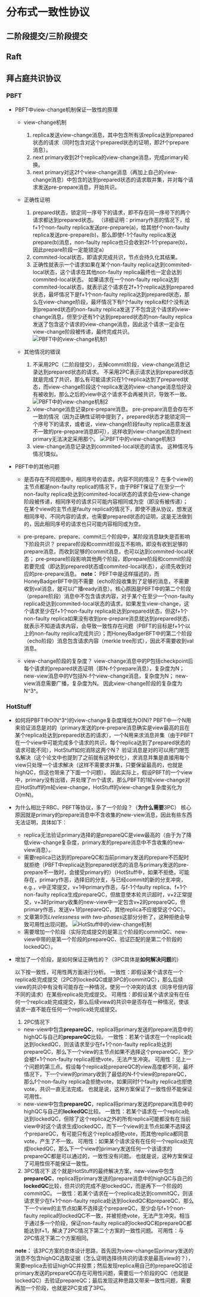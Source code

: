 # 分布式一致性协议

## 二阶段提交/三阶段提交

## Raft

## 拜占庭共识协议

### PBFT

- PBFT中view-change机制保证一致性的原理

    - view-change机制
        1. replica发送view-change消息，其中包含所有该replica达到prepared状态的请求（同时包含对这个prepared状态的证明，即2f个prepare消息）。
        2. next primary收到2f个replica的view-change消息，完成primary轮换。
        3. next primary对这2f个view-change消息（再加上自己的view-change消息）中包含的达到prepared状态的请求取并集，并对每个请求发送pre-prepare消息，开始共识。
    
    - 正确性证明
        1. prepared状态，锁定同一序号下的请求，即不存在同一序号下的两个请求都达到prepared状态。
        （详细证明：primary作恶的情况下，给f+1个non-faulty replica发送pre-prepare(a)，给其他f个non-faulty replica发送pre-prepare(b)，那么即使f-1个faulty replica发送prepare(b)消息，non-faulty replica也只会收到2f-1个prepare(b)，因此prepare阶段一定能锁定a）
        2. commited-local状态，即请求完成共识，节点会持久化其结果。
        3. 正确性就表示一个请求如果在某个non-faulty replica达到commited-local状态，这个请求在其他non-faulty replica最终也一定会达到commited-local状态。
        如果请求在一个non-faulty replica达到commited-local状态，就表示这个请求在2f+1个replica达到prepared状态，最坏情况下是f+1个non-faulty replica达到prepared状态，那么在view-change阶段，最坏情况下有f个faulty replica和f个没有达到prepared状态的non-faulty replica发送了不包含这个请求的view-change消息，但至少还有1个达到prepared状态的non-faulty replica发送了包含这个请求的view-change消息，因此这个请求一定会在view-change阶段被传递，最终完成共识。
        ![PBFT中的view-change机制1](E:/研究生课程/笔记/Resource/PBFT中的view-change机制1.png)

    - 其他情况的错误
        1. 不采用2PC（二阶段提交），去掉commit阶段，view-change消息记录达到prepared状态的请求。
        不采用2PC表示请求达到prepared状态就是完成了共识，那么有可能请求只在1个replica达到了prepared状态，而view-change阶段这个replica发送的view-change消息恰好没有被收到，那么之后的view中这个请求不会再被共识，导致不一致。
        ![PBFT中的view-change机制2](E:/研究生课程/笔记/Resource/PBFT中的view-change机制2.png)
        2. view-change消息记录pre-prepare消息。
        pre-prepare消息会存在不一致的情况（因为正确性证明中提到了，prepared状态才能锁定同一个序号下的请求，或者说，view-change阶段faulty replica恶意发送不一致的pre-prepare消息即可），这样收到view-change消息的next primary无法决定采用那个。
        ![PBFT中的view-change机制3](E:/研究生课程/笔记/Resource/PBFT中的view-change机制3.png)
        3. view-change消息记录达到commited-local状态的请求。
        这种情况与情况1类似。

- PBFT中的其他问题

    - 是否存在不同视图中，相同序号的请求，内容不同的情况？
    在多个view的主节点都是non-faulty replica的情况下，由于PBFT保证了在至少一个non-faulty replica处达到commited-local状态的请求会在view-change阶段被传递，相同序号的请求只可能内容相同或为空（即没有被传递）；
    在某个view的主节点是faulty replica的情况下，即使不遵从协议，想发送相同序号、不同内容的请求，也需要prepared状态的证明，这是无法做到的，因此相同序号的请求也只可能内容相同或为空。

    - pre-prepare、prepare、commit三个阶段中，某阶段消息缺失是否影响下阶段共识？
    prepare阶段和commit阶段互不影响，即没有收到足够的prepare消息，而收到足够的commit消息，也可以达到commited-local状态；
    pre-prepare阶段影响其他两个阶段，即prepare阶段和commit阶段若要完成（即达到prepared状态或commited-local状态），必须先收到对应的pre-prepare消息。
    **note：** PBFT中是这样描述的，而HoneyBadgerBFT中则不需要（echo阶段收集到了足够的消息，不需要收到val消息，就可以广播ready消息）。核心原因是PBFT中的第二个阶段（prepare阶段）消息中不包含请求内容，对于某个在至少一个non-faulty replica处达到commited-local状态的请求，如果发生view-change，这个请求至少在f+1个non-faulty replica处达到prepared状态，但这f+1个non-faulty replica如果没有收到pre-prepare消息就达到prepared状态，就表示不知道请求内容，会导致一致性存在问题（PBFT的目标是f+1个以上的non-faulty replica完成共识）；而HoneyBadgerBFT中的第二个阶段（echo阶段）消息包含请求内容（merkle tree形式），因此不需要收到val消息。

    - view-change阶段的复杂度？
    view-change消息中的P包括checkpoint后每个请求的prepared状态证明（即N-f个prepare消息），复杂度为N；
    new-view消息中的V包括N-f个view-change消息，复杂度为N；
    new-view消息需要广播，复杂度为N。
    因此view-change阶段的复杂度为N^3^。

### HotStuff

- 如何将PBFT中O(N^3^)的view-change复杂度降低为O(N)?
PBFT中一个N用来验证消息是对的（primary发送的pre-prepare消息确实是view最高的且在某个replica处达到prepared状态的请求），一个N用来求消息并集（由于PBFT在一个view中可能完成多个请求的共识，每个replica达到了prepared状态的请求可能不同），HotStuff如何消除这两个N？
验证消息是对的可以用门限签名解决（这个论文中也提到了之前就有这种优化），求消息并集是直接用每个view只处理一个请求解决（这样不需要求并集，只要保留最高的，也就是highQC，但这也带来了下面一个问题）。
因此实际上，假设PBFT的一个view中，primary没有出错，并处理了m个请求，那么PBFT的1轮view-change对应HotStuff的m轮view-change，HotStuff的view-change复杂度劣化为O(mN)。

- 为什么相比于RBC、PBFT等协议，多了一个阶段？（**为什么需要**3PC）
核心原因就是primary的prepare消息中不含收集的new-view消息，因此有些东西无法证明，具体如下：
    - replica无法验证primary选择的是prepareQC是view最高的（由于为了降低view-change复杂度，primary发的prepare消息中不含收集的new-view消息）。
    - 需要replica已达到的prepareQC和当前primary发送的prepare不匹配时就拒绝（PBFT中replica达到prepared状态的消息与primary发送的pre-prepare不一致时，会接受primary的）（HotStuff中，如果不拒绝，可能存在，primary作恶，选择旧的分支，与已经commit的新的分支冲突，e.g.，v中正常提交，v+1中primary作恶，与f-1个faulty replica、f+1个non-faulty replica生成prepareQC，但故意使本轮共识超时，v+2正常提交，v+3时primary收集的new-view中一定包含v+2的prepareQC，但primary作恶，发送v+1的prepareQC，其他replica不应接受这个QC）。
    - 文章第9页*Livelessness with two-phases*这部分分析了，这种拒绝会导致可用性出现问题。
    ![HotStuff中的view-change机制](E:/研究生课程/笔记/Resource/HotStuff中的view-change机制.png)
    - 需要增加一个阶段（实际完成提交的是第三个阶段的commitQC、new-view中带的是第一个阶段的prepareQC、验证匹配的是第二个阶段的lockedQC）。

- 增加了一个阶段，是如何保证正确性的？（3PC具体是**如何解决问题**的）

    以下按一致性，可用性两方面进行分析。
    一致性：即假设某个请求在一个replica处完成提交（2PC的lockedQC或是3PC的commitQC），那么后续view的共识中有没有可能存在一种情况，使另一个冲突的请求（同序号但内容不同的请求）在某些replica处完成提交。
    可用性：即假设某个请求没有在任何一个replica处完成提交，那么后续view的共识中是否存在一种情况，使该请求一直不能在任何一个replica处完成提交。

    1. 2PC情况下
    - new-view中包含**prepareQC**，replica将primary发送的prepare消息中的highQC与自己的**prepareQC**比较。
    一致性：若某个请求在一个replica处达到lockedQC，则该请求至少在f+1个non-faulty replica处达到prepareQC，那么下一个view的主节点如果不选择这个prepareQC，至少会被f+1个non-faulty replica拒绝vote，无法产生冲突。
    可用性：见上一个问题的第三点。假设每个replica处prepareQC的view高度都不同，最坏情况下，下一个view的primary收到了最低的N-f个view的prepareQC，那么f个non-faulty replica会拒绝vote，如果同时f个faulty replica也拒绝vote，共识一直无法完成。
    也就是说，这种方案保证了一致性但不能保证可用性。
    - new-view中包含**prepareQC**，replica将primary发送的prepare消息中的highQC与自己的**lockedQC**比较。
    一致性：若某个请求在一个replica处达到lockedQC，但除了这个replica之外的所有replica可能都没有在当前view中对这个请求生成lockedQC，而下一个view的主节点如果不选择这个prepareQC，有可能只有这个replica拒绝vote，而其他replica都同意vote，产生了不一致。
    可用性：如果某个请求没有在任何一个replica处完成lockedQC，那么下一个view的primary发送任何一个该请求的prepareQC都是可以通过的，一致性没有问题。
    也就是说，这种方案保证了可用性但不能保证一致性。
    
    2. 3PC情况下
    这个就是HotStuff的最终解决方案，new-view中包含**prepareQC**，replica将primary发送的prepare消息中的highQC与自己的**lockedQC**比较，但共识的完成不是lockedQC，而是再下一个阶段的commitQC。
    一致性：若某个请求在一个replica处达到commitQC，则该请求至少在f+1个non-faulty replica处达到lockedQC和prepareQC，那么下一个view的主节点如果不选择这个prepareQC，至少会与f+1个non-faulty replica的lockedQC不一致，并被拒绝vote，无法产生冲突。相当于通过多一个阶段，保证non-faulty replica的lockedQC和prepareQC都能达到f+1，解决了2PC情况下第二个方案的一致性问题。
    可用性：与2PC情况下第二个方案相同。
    
    **note：** 该3PC方案的总体设计思路，首先因为view-change后primary发送的消息不包含highQC选取证据（怎么证明选择待共识的请求是最高view的？），需要replica去验证highQC并投票；然后发现replica用自己的prepareQC验证primary发送的prepareQC存在可用性问题，需要后一个阶段的QC（也就是lockedQC）去验证prepareQC；最后发现这种思路又带来一致性问题，需要再加一个阶段，也就是2PC变成了3PC。
